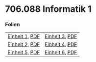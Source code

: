 # 706.088 Informatik 1
### Folien <!-- .slide: style="font-size:0.8em" -->
|      |     |
| ---  | --- |
| [Einheit 1](einheit_01.html), [PDF](export/einheit_01.pdf) | [Einheit 3](einheit_03.html), [PDF](export/einheit_03.pdf) |
| [Einheit 2](einheit_02.html), [PDF](export/einheit_02.pdf) | [Einheit 4](einheit_04.html), [PDF](export/einheit_04.pdf) |
| [Einheit 5](einheit_05.html), [PDF](export/einheit_05.pdf) | [Einheit 6](einheit_06.html), [PDF](export/einheit_06.pdf) |
